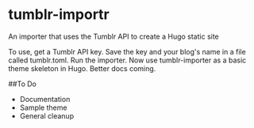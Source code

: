 # tumblr-importr
An importer that uses the Tumblr API to create a Hugo static site

To use, get a Tumblr API key. Save the key and your blog's name in a file called tumblr.toml. Run the importer. Now use tumblr-importer as a basic theme skeleton in Hugo. Better docs coming.

##To Do
- Documentation
- Sample theme
- General cleanup
